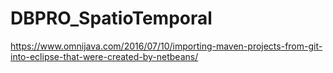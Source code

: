 # DBPRO_SpatioTemporal
https://www.omnijava.com/2016/07/10/importing-maven-projects-from-git-into-eclipse-that-were-created-by-netbeans/
